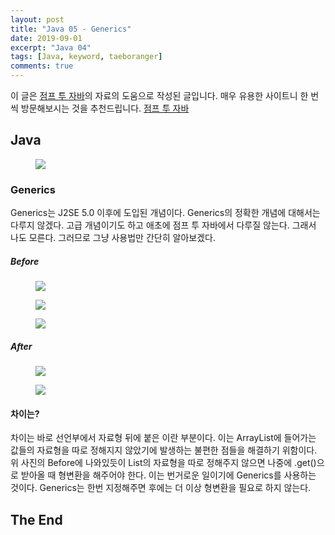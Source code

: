 ```yaml
---
layout: post
title: "Java 05 - Generics"
date: 2019-09-01
excerpt: "Java 04"
tags: [Java, keyword, taeboranger]
comments: true
---
```


이 글은 [점프 투 자바](https://wikidocs.net/book/31)의 자료의 도움으로 작성된 글입니다. 매우 유용한 사이트니 한 번씩 방문해보시는 것을 추천드립니다. [점프 투 자바](https://wikidocs.net/book/31)

## Java

<figure>
    <img src="https://images.velog.io/post-images/lockstom/7229f590-7fc8-11e9-bc69-63b1b898b1df/Java%EC%82%AC%EC%A7%84.jpg">
</figure>

### Generics

Generics는 J2SE 5.0 이후에 도입된 개념이다. Generics의 정확한 개념에 대해서는 다루지 않겠다. 고급 개념이기도 하고 애초에 점프 투 자바에서 다루질 않는다. 그래서 나도 모른다. 그러므로 그냥 사용법만 간단히 알아보겠다.

##### Before

<figure>
    <img src = "https://user-images.githubusercontent.com/51315771/64085898-31f9da80-cd70-11e9-8485-2e2f6bb17b21.JPG">
</figure>

<figure>
    <img src = "https://user-images.githubusercontent.com/51315771/64085774-9bc5b480-cd6f-11e9-986d-4ec640cb0bf8.JPG">
</figure>

<figure>
    <img src = "https://user-images.githubusercontent.com/51315771/64085773-9b2d1e00-cd6f-11e9-8ade-d57719b6ee75.JPG">
</figure>

##### After

<figure>
    <img src = "https://user-images.githubusercontent.com/51315771/64085900-31f9da80-cd70-11e9-8194-1795b9876f24.JPG">
</figure>

<figure>
    <img src = "https://user-images.githubusercontent.com/51315771/64085901-31f9da80-cd70-11e9-8815-c05354b0f400.JPG">
</figure>

#### 차이는?
차이는 바로 선언부에서 자료형 뒤에 붙은 <String>이란 부분이다. 이는 ArrayList에 들어가는 값들의 자료형을 따로 정해지지 않았기에 발생하는 불편한 점들을 해결하기 위함이다. 위 사진의 Before에 나와있듯이 List의 자료형을 따로 정해주지 않으면 나중에 .get()으로 받아올 때 형변환을 해주어야 한다. 이는 번거로운 일이기에 Generics를 사용하는 것이다. Generics는 한번 지정해주면 후에는 더 이상 형변환을 필요로 하지 않는다.

## The End
